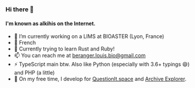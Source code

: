 ### Hi there 👋
#### I'm known as alkihis on the Internet.

- 🔭 I’m currently working on a LIMS at BIOASTER (Lyon, France)
- 🎤 French
- 🌱 Currently trying to learn Rust and Ruby!
- 📫 You can reach me at [beranger.louis.bio@gmail.com](mailto:beranger.louis.bio@gmail.com)
- ⚡ TypeScript main btw. Also like Python (especially with 3.6+ typings 😄) and PHP (a little)
- 🎨 On my free time, I develop for [QuestionIt.space](https://questionit.space) and [Archive Explorer](https://archive-explorer.com).
